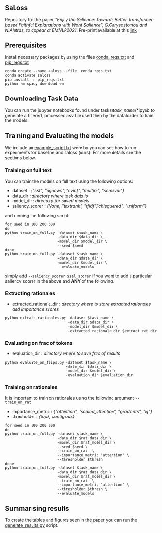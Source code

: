 ## SaLoss

Repository for the paper *"Enjoy the Salience: Towards Better Transformer-based Faithful Explanations with Word Salience", G.Chrysostomou and N.Aletras, to appear at EMNLP2021*. Pre-print available at this [link](https://arxiv.org/pdf/*)

## Prerequisites

Install necessary packages by using the files  [conda_reqs.txt](https://github.com/GChrysostomou/sal-loss_/blob/main/conda_reqs.txt) and  [pip_reqs.txt](https://github.com/GChrysostomou/sal-loss_/blob/main/pip_reqs.txt)  

```
conda create --name saloss --file  conda_reqs.txt
conda activate saloss
pip install -r pip_reqs.txt
python -m spacy download en
```

## Downloading Task Data
You can run the jupyter notebooks found under tasks/*task_name*/\*ipynb to generate a filtered, processed *csv* file used then by the dataloader to train the models.

## Training and Evaluating the models

We include an [example_script.txt](https://github.com/GChrysostomou/sal-loss_/blob/main/example_script.txt) were by you can see how to run experiments for baseline and saloss (ours). For more details see the sections below.

### Training on full text

You can train the models on full text using the following options: 

* dataset : *{"sst", "agnews", "evinf", "multirc", "semeval"}*
* data_dir : *directory where task data is* 
* model_dir : *directory for saved models*
* saliency_scorer : *{None, "textrank", "tfidf","chisquared", "uniform"}*

and running the following script:

``` 
for seed in 100 200 300
do
python train_on_full.py -dataset $task_name \
                        -data_dir $data_dir \
                        -model_dir $model_dir \ 
                        --seed $seed 
done
python train_on_full.py -dataset $task_name \
                        -data_dir $data_dir \
                        -model_dir $model_dir \ 
                        --evaluate_models
```

simply add ```--saliency_scorer $sal_scorer``` if you want to add a particular saliency scorer in the above and <b>ANY</b> of the following.

### Extracting rationales

* extracted_rationale_dir : *directory where to store extracted rationales and importance scores* 

```
python extract_rationales.py -dataset $task_name \
                             -data_dir $data_dir \
                             -model_dir $model_dir \
                             -extracted_rationale_dir $extract_rat_dir
```

### Evaluating on frac of tokens

* evaluation_dir : *directory where to save frac of results*

``` 
python evaluate_on_flips.py -dataset $task_name \
                            -data_dir $data_dir \
                            -model_dir $model_dir \
                            -evaluation_dir $evaluation_dir 
```

### Training on rationales 

It is important to train on rationales using the following argument ```--train_on_rat```

* importance_metric : *{"attention", "scaled_attention", "gradients", "ig"}*
* thresholder : *{topk, contigious}*

```
for seed in 100 200 300
do
python train_on_full.py -dataset $task_name \
                        -data_dir $rat_data_dir \
                        -model_dir $rat_model_dir \
                        --seed $seed \
                        --train_on_rat  \
                        --importance_metric "attention" \
                        --thresholder $thresh
done
python train_on_full.py -dataset $task_name \
                        -data_dir $rat_data_dir \
                        -model_dir $rat_model_dir \
                        --train_on_rat  \
                        --importance_metric "attention" \
                        --thresholder $thresh \
                        --evaluate_models
```


## Summarising results

To create the tables and figures seen in the paper you can run the [generate_results.py](https://github.com/GChrysostomou/sal-loss_/blob/main/src/utils/generate_results.py) script.

